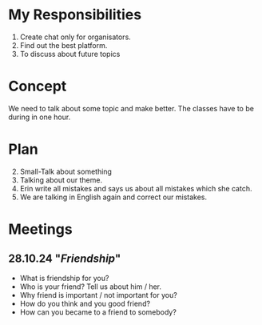 # My Responsibilities
1. Create chat only for organisators.
2. Find out the best platform.
3. To discuss about future topics
# Concept
We need to talk about some topic and make better.
The classes have to be during in one hour.
# Plan
2. Small-Talk about something
3. Talking about our theme.
4. Erin write all mistakes and says us about all mistakes which she catch.
5. We are talking in English again and correct our mistakes.

# Meetings
## 28.10.24 "*Friendship*"
- What is friendship for you?
- Who is your friend? Tell us about him / her.
- Why friend is important / not important for you?
- How do you think and you good friend?
- How can you became to a friend to somebody?
